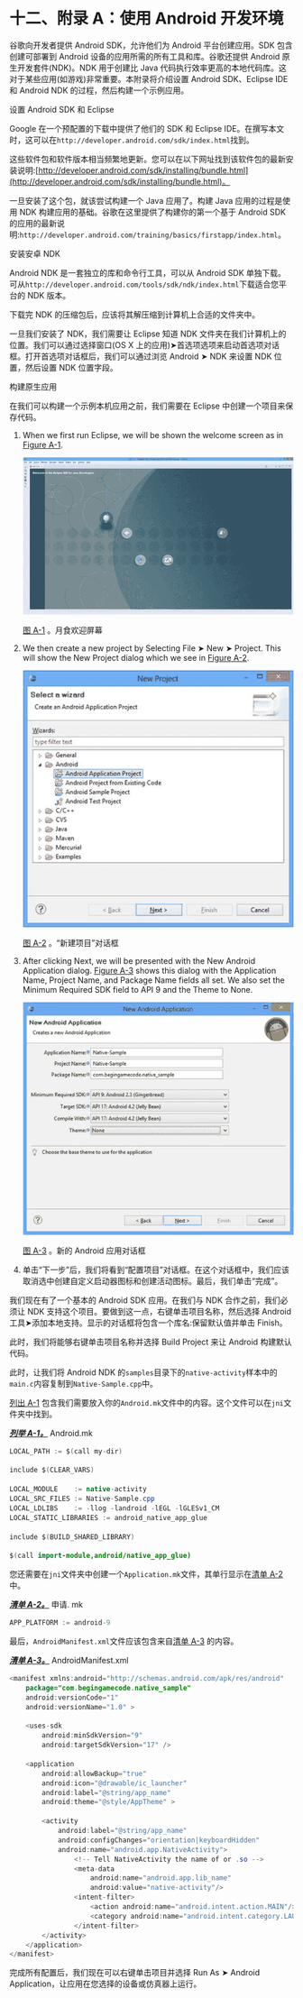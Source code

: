 # 十二、附录 A：使用 Android 开发环境

谷歌向开发者提供 Android SDK，允许他们为 Android 平台创建应用。SDK 包含创建可部署到 Android 设备的应用所需的所有工具和库。谷歌还提供 Android 原生开发套件(NDK)。NDK 用于创建比 Java 代码执行效率更高的本地代码库。这对于某些应用(如游戏)非常重要。本附录将介绍设置 Android SDK、Eclipse IDE 和 Android NDK 的过程，然后构建一个示例应用。

设置 Android SDK 和 Eclipse

Google 在一个预配置的下载中提供了他们的 SDK 和 Eclipse IDE。在撰写本文时，这可以在`http://developer.android.com/sdk/index.html`找到。

这些软件包和软件版本相当频繁地更新。您可以在以下网址找到该软件包的最新安装说明:[http://developer.android.com/sdk/installing/bundle.html](http://developer.android.com/sdk/installing/bundle.html)。

一旦安装了这个包，就该尝试构建一个 Java 应用了。构建 Java 应用的过程是使用 NDK 构建应用的基础。谷歌在这里提供了构建你的第一个基于 Android SDK 的应用的最新说明:`http://developer.android.com/training/basics/firstapp/index.html`。

安装安卓 NDK

Android NDK 是一套独立的库和命令行工具，可以从 Android SDK 单独下载。可从`http://developer.android.com/tools/sdk/ndk/index.html`下载适合您平台的 NDK 版本。

下载完 NDK 的压缩包后，应该将其解压缩到计算机上合适的文件夹中。

一旦我们安装了 NDK，我们需要让 Eclipse 知道 NDK 文件夹在我们计算机上的位置。我们可以通过选择窗口(OS X 上的应用)➤首选项选项来启动首选项对话框。打开首选项对话框后，我们可以通过浏览 Android ➤ NDK 来设置 NDK 位置，然后设置 NDK 位置字段。

构建原生应用

在我们可以构建一个示例本机应用之前，我们需要在 Eclipse 中创建一个项目来保存代码。

1.  When we first run Eclipse, we will be shown the welcome screen as in [Figure A-1](#Fig1).

    ![9781430258308_App-01.jpg](img/9781430258308_App-01.jpg)

    [图 A-1](#_Fig1) 。月食欢迎屏幕

2.  We then create a new project by Selecting File ➤ New ➤ Project. This will show the New Project dialog which we see in [Figure A-2](#Fig2).

    ![9781430258308_App-02.jpg](img/9781430258308_App-02.jpg)

    [图 A-2](#_Fig2) 。“新建项目”对话框

3.  After clicking Next, we will be presented with the New Android Application dialog. [Figure A-3](#Fig3) shows this dialog with the Application Name, Project Name, and Package Name fields all set. We also set the Minimum Required SDK field to API 9 and the Theme to None.

    ![9781430258308_App-03.jpg](img/9781430258308_App-03.jpg)

    [图 A-3](#_Fig3) 。新的 Android 应用对话框

4.  单击“下一步”后，我们将看到“配置项目”对话框。在这个对话框中，我们应该取消选中创建自定义启动器图标和创建活动图标。最后，我们单击“完成”。

我们现在有了一个基本的 Android SDK 应用。在我们与 NDK 合作之前，我们必须让 NDK 支持这个项目。要做到这一点，右键单击项目名称，然后选择 Android 工具➤添加本地支持。显示的对话框将包含一个库名:保留默认值并单击 Finish。

此时，我们将能够右键单击项目名称并选择 Build Project 来让 Android 构建默认代码。

此时，让我们将 Android NDK 的`samples`目录下的`native-activity`样本中的`main.c`内容复制到`Native-Sample.cpp`中。

[列出 A-1](#list1) 包含我们需要放入你的`Android.mk`文件中的内容。这个文件可以在`jni`文件夹中找到。

[***列举 A-1。***](#_list1) Android.mk

```java
LOCAL_PATH := $(call my-dir)

include $(CLEAR_VARS)

LOCAL_MODULE    := native-activity
LOCAL_SRC_FILES := Native-Sample.cpp
LOCAL_LDLIBS    := -llog -landroid -lEGL -lGLESv1_CM
LOCAL_STATIC_LIBRARIES := android_native_app_glue

include $(BUILD_SHARED_LIBRARY)

$(call import-module,android/native_app_glue)

```

您还需要在`jni`文件夹中创建一个`Application.mk`文件，其单行显示在[清单 A-2](#list2) 中。

[***清单 A-2。***](#_list2) 申请. mk

```java
APP_PLATFORM := android-9

```

最后，`AndroidManifest.xml`文件应该包含来自[清单 A-3](#list3) 的内容。

[***清单 A-3。***](#_list3) AndroidManifest.xml

```java
<manifest xmlns:android="http://schemas.android.com/apk/res/android"
    package="com.begingamecode.native_sample"
    android:versionCode="1"
    android:versionName="1.0" >

    <uses-sdk
        android:minSdkVersion="9"
        android:targetSdkVersion="17" />

    <application
        android:allowBackup="true"
        android:icon="@drawable/ic_launcher"
        android:label="@string/app_name"
        android:theme="@style/AppTheme" >

        <activity
            android:label="@string/app_name"
            android:configChanges="orientation|keyboardHidden"
            android:name="android.app.NativeActivity">
                <!-- Tell NativeActivity the name of or .so -->
                <meta-data
                    android:name="android.app.lib_name"
                    android:value="native-activity"/>
                <intent-filter>
                    <action android:name="android.intent.action.MAIN"/>
                    <category android:name="android.intent.category.LAUNCHER"/>
                </intent-filter>
        </activity>
    </application>
</manifest>

```

完成所有配置后，我们现在可以右键单击项目并选择 Run As ➤ Android Application，让应用在您选择的设备或仿真器上运行。